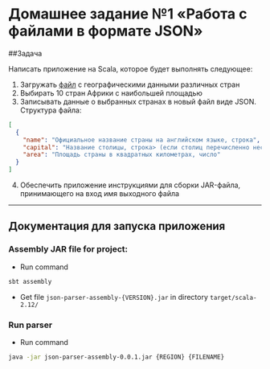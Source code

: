 # Домашнее задание №1 «Работа с файлами в формате JSON»

##Задача

Написать приложение на Scala, которое будет выполнять следующее:

1. Загружать [файл](https://raw.githubusercontent.com/mledoze/countries/master/countries.json) с географическими данными различных стран
2. Выбирать 10 стран Африки с наибольшей площадью
3. Записывать данные о выбранных странах в новый файл виде JSON. Структура файла:
```json
[
  {
    "name": "Официальное название страны на английском языке, строка",
    "capital": "Название столицы, строка> (если столиц перечисленно несколько, выберите первую)",
    "area": "Площадь страны в квадратных километрах, число"
  }
]
```
4. Обеспечить приложение инструкциями для сборки JAR-файла, принимающего на вход имя выходного файла

---
## Документация для запуска приложения

### Assembly JAR file for project:
* Run command
```bash
sbt assembly
```
* Get file `json-parser-assembly-{VERSION}.jar` in directory `target/scala-2.12/`

### Run parser
* Run command
```bash
java -jar json-parser-assembly-0.0.1.jar {REGION} {FILENAME}
```
